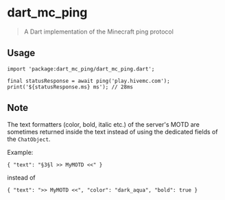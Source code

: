# dart_mc_ping

> A Dart implementation of the Minecraft ping protocol

## Usage
```
import 'package:dart_mc_ping/dart_mc_ping.dart';

final statusResponse = await ping('play.hivemc.com');
print('${statusResponse.ms} ms'); // 28ms
```

## Note
The text formatters (color, bold, italic etc.) of the server's MOTD
are sometimes returned inside the text instead of using the dedicated fields of the `ChatObject`.

Example:
```
{ "text": "§3§l >> MyMOTD <<" }
```
instead of
```
{ "text": ">> MyMOTD <<", "color": "dark_aqua", "bold": true }
```
